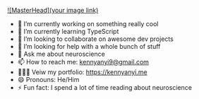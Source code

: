 [![MasterHead](your image link)](github.com/kennyAnyi9)

- 🔭 I’m currently working on something really cool
- 🌱 I’m currently learning TypeScript
- 👯 I’m looking to collaborate on awesome dev projects
- 🤔 I’m looking for help with a whole bunch of stuff
- 💬 Ask me about neuroscience
- 📫 How to reach me: kennyanyi9@gmail.com
- 👨🏿‍💻 Veiw my portfolio: https://kennyanyi.me
- 😄 Pronouns: He/Him
- ⚡ Fun fact: I spend a lot of time reading about neuroscience

